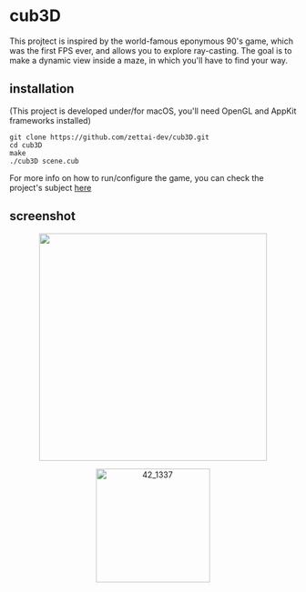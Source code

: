 # cub3D
This projtect is inspired by the world-famous eponymous 90's game, which was the first FPS ever, and allows you to explore ray-casting. The goal is to make a dynamic view inside a maze, in which you'll have to find your way.
## installation
(This project is developed under/for macOS, you'll need OpenGL and AppKit frameworks installed)
```
git clone https://github.com/zettai-dev/cub3D.git 
cd cub3D
make
./cub3D scene.cub
```

For more info on how to run/configure the game, you can check the project's subject [here](https://github.com/zettai-dev/ft_server/blob/master/readme_srcs/en.subject.pdf)

## screenshot
<p align="center">
  <img src="https://raw.githubusercontent.com/zettai-dev/cub3D/master/readme_srcs/screenshot.png" height="400">
</p>

<p align="center">
  <img src="https://raw.githubusercontent.com/zettai-dev/ft_server/master/readme_srcs/git_logo.jpg" alt="42_1337" height="200">
</p>
